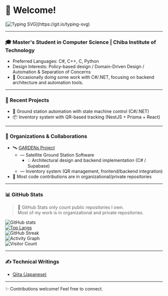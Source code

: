 # 👋 Welcome!

[![Typing SVG](https://readme-typing-svg.demolab.com?font=Fira+Code&size=22&pause=1000&color=3CF7FF&center=true&vCenter=true&width=435&lines=Welcome+to+my+GitHub!;Hi,+I'm+Yuto+Maki;I'm+a+Master's+Student+in+CS.)](https://git.io/typing-svg)

---

### 🎓 Master's Student in Computer Science | Chiba Institute of Technology

- Preferred Languages: C#, C++, C, Python  
- Design Interests: Policy-based design / Domain-Driven Design / Automation & Separation of Concerns  
- 💼 Occasionally doing some work with C#/.NET, focusing on backend architecture and automation tools.

---

### 🔭 Recent Projects

- 🚀 Ground station automation with state machine control (C#/.NET)
- 📦 Inventory system with QR-based tracking (NestJS + Prisma + React)

---

### 🏢 Organizations & Collaborations

- 🛰️ [GARDENs Project](https://github.com/CIT-GARDENs-Organization)
  - — Satellite Ground Station Software  
    - 💡 Architectural design and backend implementation (C# / Supabase)
  - — Inventory system (QR management, frontend/backend integration)
- 🤝 Most code contributions are in organizational/private repositories

---

### 📊 GitHub Stats

> 🚨 GitHub Stats only count public repositories I own.  
> Most of my work is in organizational and private repositories.

![GitHub stats](https://github-readme-stats.vercel.app/api?username=mkyt0230&show_icons=true&theme=tokyonight)  
[![Top Langs](https://github-readme-stats.vercel.app/api/top-langs/?username=mkyt0230&layout=compact&theme=tokyonight)](https://github.com/anuraghazra/github-readme-stats)  
![GitHub Streak](https://streak-stats.demolab.com?user=mkyt0230&theme=tokyonight)  
![Activity Graph](https://github-readme-activity-graph.vercel.app/graph?username=mkyt0230&theme=tokyonight)  
![Visitor Count](https://komarev.com/ghpvc/?username=mkyt0230&style=flat-square)

---

### ✍️ Technical Writings

- [Qiita (Japanese)](https://qiita.com/mkyt)

---

✨ Contributions welcome! Feel free to connect.
